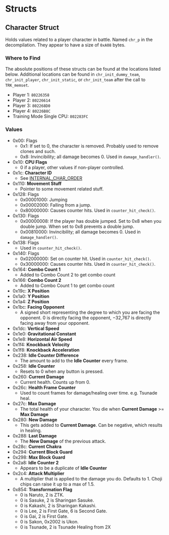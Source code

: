 # Structs

## Character Struct

Holds values related to a player character in battle. Named `chr_p` in the decompilation. They appear to have a size of `0xA08` bytes.

### Where to Find

The absolute positions of these structs can be found at the locations listed below. Additional locations can be found in `chr_init_dummy_team`, `chr_init_player`, `chr_init_static`, or `chr_init_team` after the call to `TRK_memset`.

- Player 1: `80226358`
- Player 2: `80226614`
- Player 3: `802268D0`
- Player 4: `80226B8C`
- Training Mode Single CPU: `802283FC`

### Values

- 0x00: Flags
  - 0x1: If set to 0, the character is removed. Probably used to remove clones and such.
  - 0x8: Invincibility; all damage becomes 0. Used in `damage_handler()`.
- 0x10: **CPU Flags**
  - 0 if a player, other values if non-player controlled.
- 0x1c: **Character ID**
  - See [INTERNAL_CHAR_ORDER](https://github.com/NicholasMoser/GNTool/blob/3.7/src/main/java/com/github/nicholasmoser/gnt4/GNT4Characters.java#L105)
- 0x110: **Movement Stuff**
  - Pointer to some movement related stuff.
- 0x128: Flags
  - 0x00001000: Jumping
  - 0x00002000: Falling from a jump.
  - 0x80000000: Causes counter hits. Used in `counter_hit_check()`.
- 0x130: Flags
  - 0x00000008: If the player has double jumped. Set to 0x8 when you double jump. When set to 0x8 prevents a double jump.
  - 0x00810000: Invincibility; all damage becomes 0. Used in `damage_handler()`.
- 0x138: Flags
  - Used in `counter_hit_check()`.
- 0x140: Flags
  - 0x02000000: Set on counter hit. Used in `counter_hit_check()`.
  - 0x30000000: Causes counter hits. Used in `counter_hit_check()`.
- 0x164: **Combo Count 1**
  - Added to Combo Count 2 to get combo count
- 0x166: **Combo Count 2**
  - Added to Combo Count 1 to get combo count
- 0x19c: **X Position**
- 0x1a0: **Y Position**
- 0x1a4: **Z Position**
- 0x1bc: **Facing Opponent**
  - A signed short representing the degree to which you are facing the opponent. 0 is directly facing the opponent, −32,767 is directly facing away from your opponent.
- 0x1dc: **Vertical Speed**
- 0x1e0: **Gravitational Constant**
- 0x1e8: **Horizontal Air Speed**
- 0x1f4: **Knockback Velocity**
- 0x1f8: **Knockback Acceleration**
- 0x238: **Idle Counter Difference**
  - The amount to add to the **Idle Counter** every frame.
- 0x258: **Idle Counter**
  - Resets to 0 when any button is pressed.
- 0x260: **Current Damage**
  - Current health. Counts up from 0.
- 0x26c: **Health Frame Counter**
  - Used to count frames for damage/healing over time. e.g. Tsunade heal.
- 0x27c: **Max Damage**
  - The total health of your character. You die when **Current Damage** >= **Max Damage**
- 0x280: **New Damage**
  - This gets added to **Current Damage**. Can be negative, which results in healing.
- 0x288: **Last Damage**
  - The **New Damage** of the previous attack.
- 0x28c: **Current Chakra**
- 0x294: **Current Block Guard**
- 0x298: **Max Block Guard**
- 0x2a8: **Idle Counter 2**
  - Appears to be a duplicate of **Idle Counter**
- 0x2c4: **Attack Multiplier**
  - A multiplier that is applied to the damage you do. Defaults to 1. Choji chips can raise it up to a max of 1.5.
- 0x854: **Transformation Flag**
  - 0 is Naruto, 2 is ZTK.
  - 0 is Sasuke, 2 is Sharingan Sasuke.
  - 0 is Kakashi, 2 is Sharingan Kakashi.
  - 0 is Lee, 2 is First Gate, 6 is Second Gate.
  - 0 is Gai, 2 is First Gate.
  - 0 is Sakon, 0x2002 is Ukon.
  - 0 is Tsunade, 2 is Tsunade Healing from 2X

